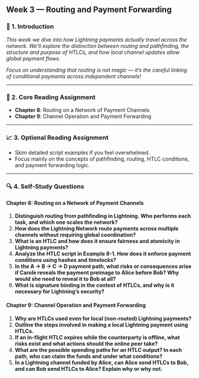 ## Week 3 — Routing and Payment Forwarding

### 🔹 1. Introduction

_This week we dive into how Lightning payments actually travel across the network. We'll explore the distinction between routing and pathfinding, the structure and purpose of HTLCs, and how local channel updates allow global payment flows._

_Focus on understanding that routing is not magic — it’s the careful linking of conditional payments across independent channels!_

---

### 📙 2. Core Reading Assignment

- **Chapter 8**: Routing on a Network of Payment Channels
- **Chapter 9**: Channel Operation and Payment Forwarding

---

### 📈 3. Optional Reading Assignment

- Skim detailed script examples if you feel overwhelmed.
- Focus mainly on the concepts of pathfinding, routing, HTLC conditions, and payment forwarding logic.

---

### 🔍 4. Self-Study Questions

#### Chapter 8: Routing on a Network of Payment Channels

1. **Distinguish routing from pathfinding in Lightning. Who performs each task, and which one scales the network?**
2. **How does the Lightning Network route payments across multiple channels without requiring global coordination?**
3. **What is an HTLC and how does it ensure fairness and atomicity in Lightning payments?**
4. **Analyze the HTLC script in Example 8-1. How does it enforce payment conditions using hashes and timelocks?**
5. **In the A -> B -> C -> D payment path, what risks or consequences arise if Carole reveals the payment preimage to Alice before Bob? Why would she need to reveal it to Bob at all?**
6. **What is signature binding in the context of HTLCs, and why is it necessary for Lightning’s security?**

#### Chapter 9: Channel Operation and Payment Forwarding

1. **Why are HTLCs used even for local (non-routed) Lightning payments?**
2. **Outline the steps involved in making a local Lightning payment using HTLCs.**
3. **If an in-flight HTLC expires while the counterparty is offline, what risks exist and what actions should the online peer take?**
4. **What are the possible spending paths for an HTLC output? In each path, who can claim the funds and under what conditions?**
5. **In a Lightning channel funded by Alice, can Alice send HTLCs to Bob, and can Bob send HTLCs to Alice? Explain why or why not.**
